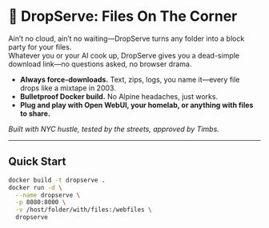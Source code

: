 # 🥾 DropServe: Files On The Corner

Ain’t no cloud, ain’t no waiting—DropServe turns any folder into a block party for your files.  
Whatever you or your AI cook up, DropServe gives you a dead-simple download link—no questions asked, no browser drama.

- **Always force-downloads.** Text, zips, logs, you name it—every file drops like a mixtape in 2003.
- **Bulletproof Docker build.** No Alpine headaches, just works.
- **Plug and play with Open WebUI, your homelab, or anything with files to share.**

*Built with NYC hustle, tested by the streets, approved by Timbs.*

---

## Quick Start

```bash
docker build -t dropserve .
docker run -d \
  --name dropserve \
  -p 8080:8000 \
  -v /host/folder/with/files:/webfiles \
  dropserve
